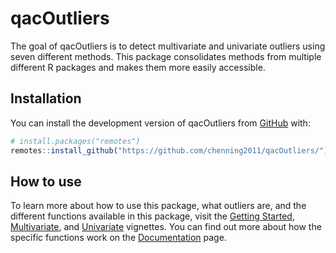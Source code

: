 
<!-- README.md is generated from README.Rmd. Please edit that file -->

# qacOutliers

<!-- badges: start -->
<!-- badges: end -->

The goal of qacOutliers is to detect multivariate and univariate
outliers using seven different methods. This package consolidates
methods from multiple different R packages and makes them more easily
accessible.

## Installation

You can install the development version of qacOutliers from
[GitHub](https://github.com/chenning2011) with:

``` r
# install.packages("remotes")
remotes::install_github("https://github.com/chenning2011/qacOutliers/")
```

## How to use

To learn more about how to use this package, what outliers are, and the
different functions available in this package, visit the [Getting
Started](https://chenning2011.github.io/qacOutliers/articles/qacOutliers.html),
[Multivariate](https://chenning2011.github.io/qacOutliers/articles/Multivariate.html),
and
[Univariate](https://chenning2011.github.io/qacOutliers/articles/Univariate.html)
vignettes. You can find out more about how the specific functions work
on the
[Documentation](https://chenning2011.github.io/qacOutliers/reference/index.html)
page.

